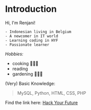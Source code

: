 # Introduction

Hi, I'm Renjani!

```About me:
- Indonesian living in Belgium
- A newcomer in IT world
- Learning coding in HYF
- Passionate learner
```

_Hobbies:_

- cooking 🍚🍲🍤
- reading
- gardening 🌱🌷🌻


(Very) Basic Knowledge:

> MySQL, Python, HTML, CSS, PHP


Find the link here: [Hack Your Future](https://hackyourfuture.be/)
